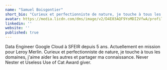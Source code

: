 ```yaml
---
name: "Samuel Boisgontier"
short_bio: "Curieux et perfectionniste de nature, je touche à tous les  domaines, j'aime aider les autres et partager ma connaissance. Never Nester et Useless Use of Cat Award giver."
avatar: https://media.licdn.com/dms/image/v2/D4E03AQF9YoMDI2VfwA/profile-displayphoto-shrink_200_200/profile-displayphoto-shrink_200_200/0/1732535722776?e=1744243200&v=beta&t=4zOprRPQ4D0a1VEhO5sZtm2CUGXuOFYgvB6jbhXntAo
linkedin: ''
website: ''
published: true
---
```


Data Engineer Google Cloud à SFEIR depuis 5 ans.
Actuellement en mission pour Leroy Merlin. 
Curieux et perfectionniste de nature, je touche à tous les domaines, j'aime aider les autres et partager ma connaissance. 
Never Nester et Useless Use of Cat Award giver.
